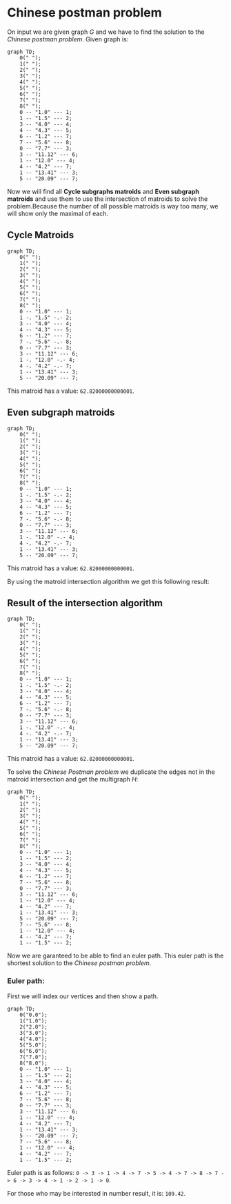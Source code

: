 # Chinese postman problem

On input we are given graph $G$ and we have to find the solution to the *Chinese postman problem*. Given graph is:

```mermaid
graph TD;
	0(" ");
	1(" ");
	2(" ");
	3(" ");
	4(" ");
	5(" ");
	6(" ");
	7(" ");
	8(" ");
	0 -- "1.0" --- 1;
	1 -- "1.5" --- 2;
	3 -- "4.0" --- 4;
	4 -- "4.3" --- 5;
	6 -- "1.2" --- 7;
	7 -- "5.6" --- 8;
	0 -- "7.7" --- 3;
	3 -- "11.12" --- 6;
	1 -- "12.0" --- 4;
	4 -- "4.2" --- 7;
	1 -- "13.41" --- 3;
	5 -- "20.09" --- 7;
```

Now we will find all **Cycle subgraphs matroids** and **Even subgraph matroids** and use them to use the intersection of matroids to solve the problem.Because the number of all possible matroids is way too many, we will show only the maximal of each.

## Cycle Matroids

```mermaid
graph TD;
	0(" ");
	1(" ");
	2(" ");
	3(" ");
	4(" ");
	5(" ");
	6(" ");
	7(" ");
	8(" ");
	0 -- "1.0" --- 1;
	1 -. "1.5" -.- 2;
	3 -- "4.0" --- 4;
	4 -- "4.3" --- 5;
	6 -- "1.2" --- 7;
	7 -. "5.6" -.- 8;
	0 -- "7.7" --- 3;
	3 -- "11.12" --- 6;
	1 -. "12.0" -.- 4;
	4 -. "4.2" -.- 7;
	1 -- "13.41" --- 3;
	5 -- "20.09" --- 7;
```

This matroid has a value: `62.82000000000001`.

## Even subgraph matroids

```mermaid
graph TD;
	0(" ");
	1(" ");
	2(" ");
	3(" ");
	4(" ");
	5(" ");
	6(" ");
	7(" ");
	8(" ");
	0 -- "1.0" --- 1;
	1 -. "1.5" -.- 2;
	3 -- "4.0" --- 4;
	4 -- "4.3" --- 5;
	6 -- "1.2" --- 7;
	7 -. "5.6" -.- 8;
	0 -- "7.7" --- 3;
	3 -- "11.12" --- 6;
	1 -. "12.0" -.- 4;
	4 -. "4.2" -.- 7;
	1 -- "13.41" --- 3;
	5 -- "20.09" --- 7;
```

This matroid has a value: `62.82000000000001`.

By using the matroid intersection algorithm we get this following result:

## Result of the intersection algorithm

```mermaid
graph TD;
	0(" ");
	1(" ");
	2(" ");
	3(" ");
	4(" ");
	5(" ");
	6(" ");
	7(" ");
	8(" ");
	0 -- "1.0" --- 1;
	1 -. "1.5" -.- 2;
	3 -- "4.0" --- 4;
	4 -- "4.3" --- 5;
	6 -- "1.2" --- 7;
	7 -. "5.6" -.- 8;
	0 -- "7.7" --- 3;
	3 -- "11.12" --- 6;
	1 -. "12.0" -.- 4;
	4 -. "4.2" -.- 7;
	1 -- "13.41" --- 3;
	5 -- "20.09" --- 7;
```

This matroid has a value: `62.82000000000001`.

To solve the *Chinese Postman problem* we duplicate the edges not in the matroid intersection and get the multigraph $H$:

```mermaid
graph TD;
	0(" ");
	1(" ");
	2(" ");
	3(" ");
	4(" ");
	5(" ");
	6(" ");
	7(" ");
	8(" ");
	0 -- "1.0" --- 1;
	1 -- "1.5" --- 2;
	3 -- "4.0" --- 4;
	4 -- "4.3" --- 5;
	6 -- "1.2" --- 7;
	7 -- "5.6" --- 8;
	0 -- "7.7" --- 3;
	3 -- "11.12" --- 6;
	1 -- "12.0" --- 4;
	4 -- "4.2" --- 7;
	1 -- "13.41" --- 3;
	5 -- "20.09" --- 7;
	7 -- "5.6" --- 8;
	1 -- "12.0" --- 4;
	4 -- "4.2" --- 7;
	1 -- "1.5" --- 2;
```

Now we are garanteed to be able to find an euler path. This euler path is the shortest solution to the *Chinese postman problem*.

### Euler path: 

First we will index our vertices and then show a path.

```mermaid
graph TD;
	0("0.0");
	1("1.0");
	2("2.0");
	3("3.0");
	4("4.0");
	5("5.0");
	6("6.0");
	7("7.0");
	8("8.0");
	0 -- "1.0" --- 1;
	1 -- "1.5" --- 2;
	3 -- "4.0" --- 4;
	4 -- "4.3" --- 5;
	6 -- "1.2" --- 7;
	7 -- "5.6" --- 8;
	0 -- "7.7" --- 3;
	3 -- "11.12" --- 6;
	1 -- "12.0" --- 4;
	4 -- "4.2" --- 7;
	1 -- "13.41" --- 3;
	5 -- "20.09" --- 7;
	7 -- "5.6" --- 8;
	1 -- "12.0" --- 4;
	4 -- "4.2" --- 7;
	1 -- "1.5" --- 2;
```

Euler path is as follows: `0 -> 3 -> 1 -> 4 -> 7 -> 5 -> 4 -> 7 -> 8 -> 7 -> 6 -> 3 -> 4 -> 1 -> 2 -> 1 -> 0`.

For those who may be interested in number result, it is: `109.42`.
